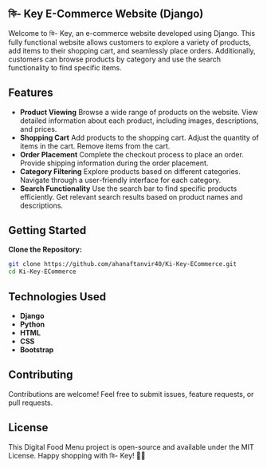 
## কি- Key E-Commerce Website (Django)
Welcome to কি- Key, an e-commerce website developed using Django. This fully functional website allows customers to explore a variety of products, add items to their shopping cart, and seamlessly place orders. Additionally, customers can browse products by category and use the search functionality to find specific items.

## Features
- **Product Viewing**
Browse a wide range of products on the website.
View detailed information about each product, including images, descriptions, and prices.
- **Shopping Cart**
Add products to the shopping cart.
Adjust the quantity of items in the cart.
Remove items from the cart.
- **Order Placement**
Complete the checkout process to place an order.
Provide shipping information during the order placement.
- **Category Filtering**
Explore products based on different categories.
Navigate through a user-friendly interface for each category.
- **Search Functionality**
Use the search bar to find specific products efficiently.
Get relevant search results based on product names and descriptions.
## Getting Started

**Clone the Repository:**
   ```bash
   git clone https://github.com/ahanaftanvir40/Ki-Key-ECommerce.git
   cd Ki-Key-ECommerce
   ```

## Technologies Used

- **Django**
- **Python**
- **HTML**
- **CSS** 
- **Bootstrap** 


## Contributing
Contributions are welcome! Feel free to submit issues, feature requests, or pull requests.

## License
This Digital Food Menu project is open-source and available under the MIT License.
Happy shopping with কি- Key! 🛒✨
